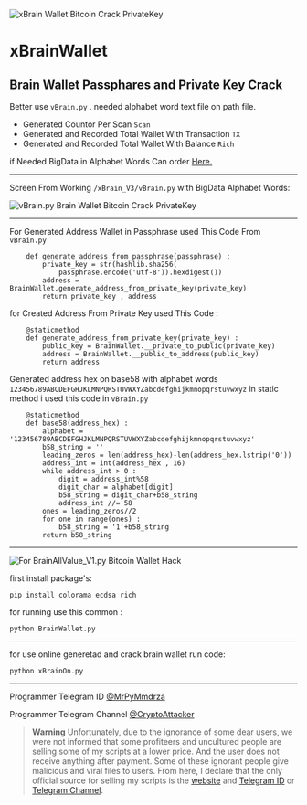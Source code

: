 ![xBrain Wallet Bitcoin Crack PrivateKey](https://raw.githubusercontent.com/Pymmdrza/xBrainWallet/mainx/xbrainHeader.png)
# xBrainWallet
## Brain Wallet Passphares and Private Key Crack

Better use `vBrain.py` . needed alphabet word text file on path file.

- Generated Countor Per Scan `Scan`
- Generated and Recorded Total Wallet With Transaction `TX`
- Generated and Recorded Total Wallet With Balance `Rich`

if Needed BigData in Alphabet Words Can order [Here.](https://mmdrza.com/product/alphabet-words-passphrase-text-file/)

---

Screen From Working `/xBrain_V3/vBrain.py` with BigData Alphabet Words:

![vBrain.py Brain Wallet Bitcoin Crack PrivateKey](https://github.com/Pymmdrza/xBrainWallet/raw/mainx/vBrain.gif)

---

For Generated Address Wallet in Passphrase used This Code From `vBrain.py`

```python:
    def generate_address_from_passphrase(passphrase) :
        private_key = str(hashlib.sha256(
            passphrase.encode('utf-8')).hexdigest())
        address = BrainWallet.generate_address_from_private_key(private_key)
        return private_key , address

```
for Created Address From Private Key used This Code :

```python:
    @staticmethod
    def generate_address_from_private_key(private_key) :
        public_key = BrainWallet.__private_to_public(private_key)
        address = BrainWallet.__public_to_address(public_key)
        return address
```
Generated address hex on base58 with alphabet words `123456789ABCDEFGHJKLMNPQRSTUVWXYZabcdefghijkmnopqrstuvwxyz` in static method i used this code in `vBrain.py`

```python:
    @staticmethod
    def base58(address_hex) :
        alphabet = '123456789ABCDEFGHJKLMNPQRSTUVWXYZabcdefghijkmnopqrstuvwxyz'
        b58_string = ''
        leading_zeros = len(address_hex)-len(address_hex.lstrip('0'))
        address_int = int(address_hex , 16)
        while address_int > 0 :
            digit = address_int%58
            digit_char = alphabet[digit]
            b58_string = digit_char+b58_string
            address_int //= 58
        ones = leading_zeros//2
        for one in range(ones) :
            b58_string = '1'+b58_string
        return b58_string
```				

---

![For BrainAllValue_V1.py Bitcoin Wallet Hack](https://raw.githubusercontent.com/Pymmdrza/xBrainWallet/mainx/BrainAllValue.JPG)


first install package's:
```
pip install colorama ecdsa rich
```
for running use this common :
```
python BrainWallet.py
```

---

for use online generetad and crack brain wallet run code:

`python xBrainOn.py`

---

Programmer Telegram ID [@MrPyMmdrza](https://t.me/MrPyMmdrza)

Programmer Telegram Channel [@CryptoAttacker](https://t.me/CryptoAttacker)

> **Warning**
> Unfortunately, due to the ignorance of some dear users, we were not informed that some profiteers and uncultured people are selling some of my scripts at a lower price. And the user does not receive anything after payment. Some of these ignorant people give malicious and viral files to users. From here, I declare that the only official source for selling my scripts is the [website](https://mmdrza.com) and [Telegram ID](https://t.me/MrPyMmdrza) or [Telegram Channel](https://t.me/CryptoAttacker).

